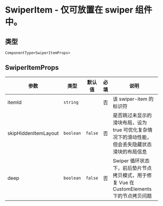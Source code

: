 # SwiperItem - 仅可放置在 swiper 组件中。

## 类型
```tsx
ComponentType<SwiperItemProps>
```

## SwiperItemProps

| 参数 | 类型 | 默认值 | 必填 | 说明 |
| --- | --- | :---: | :---: | --- |
| itemId | `string` |  | 否 | 该 swiper-item 的标识符 |
| skipHiddenItemLayout | `boolean` | `false` | 否 | 是否跳过未显示的滑块布局，设为 true 可优化复杂情况下的滑动性能，但会丢失隐藏状态滑块的布局信息 |
| deep | `boolean` | `false` | 否 | Swiper 循环状态下，前后垫片节点拷贝模式，用于修复 Vue 在 CustomElements 下的节点拷贝问题 |